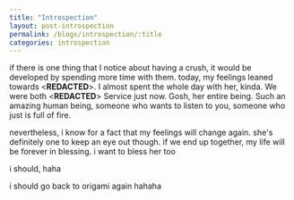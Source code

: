 ```yaml
---
title: "Introspection"
layout: post-introspection
permalink: /blogs/introspection/:title
categories: introspection
---
```


<!--

<span class='disable-selection' ondblclick="this.innerHTML=''">&lt;<b>REDACTED</b>&gt;</span>

-->

if there is one thing that I notice about having a crush, it would be developed by spending more time with them. today, my feelings leaned towards <span class='disable-selection' ondblclick="this.innerHTML='qj3heq'">&lt;<b>REDACTED</b>&gt;</span>. I almost spent the whole day with her, kinda. We were both <span class='disable-selection' ondblclick="this.innerHTML='f9dqo8w5w r94 6975y'">&lt;<b>REDACTED</b>&gt;</span> Service just now. Gosh, her entire being. Such an amazing human being, someone who wants to listen to you, someone who just is full of fire. 

nevertheless, i know for a fact that my feelings will change again. she's definitely one to keep an eye out though. if we end up together, my life will be forever in blessing. i want to bless her too

i should, haha

i should go back to origami again hahaha

